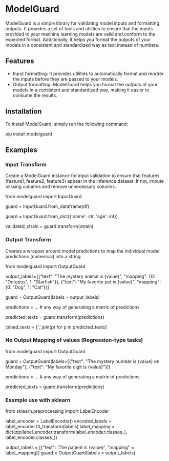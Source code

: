 # ModelGuard

ModelGuard is a simple library for validating model inputs and formatting outputs. It provides a set of tools and utilities to ensure that the inputs provided to your machine learning models are valid and conform to the expected format. Additionally, it helps you format the outputs of your models in a consistent and standardized way as text instead of numbers.

## Features

- Input formatting: It provides utilities to automatically format and reorder the inputs before they are passed to your models.
- Output formatting: ModelGuard helps you format the outputs of your models in a consistent and standardized way, making it easier to consume the results.

## Installation

To install ModelGuard, simply run the following command:

pip install modelguard

## Examples

### Input Transform
 Create a ModelGuard instance for input validation to ensure that features (feature1, feature2, feature3) appear in the inference dataset. If not, impute missing columns and remove unnecessary columns. 

from modelguard import InputGuard

guard = InputGuard.from_dataframe(df)

guard = InputGuard.from_dict({'name': str, 'age': int})

validated_xtrain = guard.transform(xtrain)

### Output Transform

 Creates a wrapper around model predictions to map the individual model predictions (numerical) into a string

from modelguard import OutputGuard

output_labels=[{"text": "The mystery animal is {value}", "mapping": {0: "Octopus", 1: "Starfish"}},
                {"text": "My favorite pet is {value}", "mapping": {0: "Dog", 1: "Cat"}}]


guard = OutputGuard(labels = output_labels)

predictions = ... # any way of generating a matrix of predictions

predicted_texts = guard.transform(predictions) 

joined_texts = ['.'.join(p) for p in predicted_texts] 

### No Output Mapping of values (Regression-type tasks)
from modelguard import OutputGuard

guard = OutputGuard(labels=[{"text": "The mystery number is {value} on Monday"},
                                  {"text": "My favorite digit is {value}"}])

predictions = ... # any way of generating a matrix of predictions

predicted_texts = guard.transform(predictions) 

### Example use with sklearn

from sklearn.preprocessing import LabelEncoder

label_encoder = LabelEncoder()
encoded_labels = label_encoder.fit_transform(labels)
label_mapping = dict(zip(label_encoder.transform(label_encoder.classes_), label_encoder.classes_))

output_labels = [{"text": 'The patient is {value}', "mapping" = label_mapping}]
guard = OutputGuard(labels = output_labels)